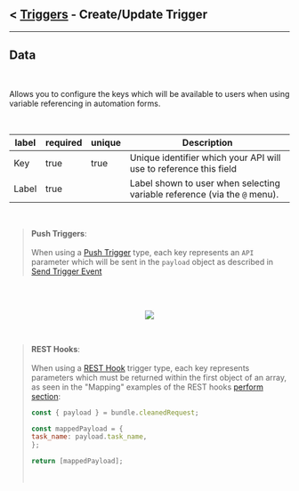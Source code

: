 ## < [Triggers](Triggers.md) -  Create/Update Trigger
---

## Data

<br />

Allows you to configure the keys which will be available to users when using variable referencing in automation forms. <br />

<br />

| label | required | unique | Description                                                               |
| ----- | -------- | ------ | ------------------------------------------------------------------------- |
| Key   | true     | true   | Unique identifier which your API will use to reference this field         |
| Label | true     |        | Label shown to user when selecting variable reference (via the `@` menu). |


<br />

> **Push Triggers**:
> <br/><br />
> When using a [Push Trigger](../triggers/Triggers-Api-Configuration.md#push-trigger) type, each key represents an `API` parameter which will be sent in the `payload` object as described in [Send Trigger Event](../../api/trigger-event.md)
>
 <br />

<br />
<p align="center">
  <img src="https://user-images.githubusercontent.com/37576329/170776572-0d6e1a0c-fb38-44f3-833e-1f9a6275a827.png">
</p>

<br />

> **REST Hooks**:
> <br/><br />
> When using a [REST Hook](../triggers/Triggers-Api-Configuration.md#push-trigger) trigger type, each key represents parameters which must be returned within the first object of an array, as seen in the "Mapping" examples of the REST hooks [perform section](../triggers/Triggers-Api-Configuration.md#perform):
>
>
>```javascript
>const { payload } = bundle.cleanedRequest;
>
>const mappedPayload = {
  >task_name: payload.task_name,
>};
>
>return [mappedPayload];
>```
><br />



